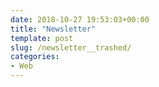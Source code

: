 ```yaml
---
date: 2018-10-27 19:53:03+00:00
title: "Newsletter"
template: post
slug: /newsletter__trashed/
categories:
- Web
---
```



		

